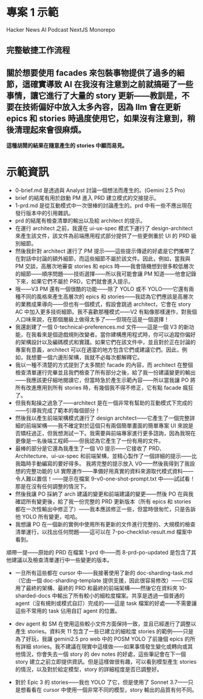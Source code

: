 # 專案 1 示範

Hacker News AI Podcast NextJS Monorepo

## 完整敏捷工作流程

## **關於想要使用 facades 來包裝事物提供了過多的細節，這確實導致 AI 在我沒有注意到之前就搞砸了一些事情，讓它進行了大量的 story 更新——教訓是，不要在技術偏好中放入太多內容，因為 llm 會在更新 epics 和 stories 時過度使用它，如果沒有注意到，稍後清理起來會很麻煩。**

**這種胡鬧的結果在隨意產生的 stories 中顯而易見。**

# 示範資訊

- 0-brief.md 是透過與 Analyst 討論一個想法而產生的。(Gemini 2.5 Pro)
- brief 的結尾有用於啟動 PM 進入 PRD 建立模式的交接提示。
- 1-prd.md 是從互動模式中一次很棒的討論產生的。prd 中有一些不應出現在發行版本中的引用雜訊。
- prd 的結尾有檢查清單的輸出以及給 architect 的提示。
- 在運行 architect 之前，我還在 ui-ux-spec 模式下運行了 design-architect 來產生該文件，該文件為前端應用程式部分提供了一些更側重於 UI 的 PRD 級別細節。
- 然後我針對 architect 運行了 PM 提示——這些提示傳遞的好處是它們攜帶了在對話中討論的額外細節，而這些細節不屬於該文件。因此，例如，當我與 PM 交談，高層次地審查 stories 和 epics 時——我會隨機想到很多較低層次的細節——順序問題——技術選擇——所以我可能會讓 PM 知道——他會記錄下來，如果它們不屬於 PRD，它們就會進入提示。
- 哦——V3 PM 還有一個很酷的功能——除了 YOLO 或不 YOLO——它還有兩種不同的風格來產生高層次的 epics 和 stories——我認為它們應該是高層次的業務成果導向——但也有一個模式，假設會跳過 architect，它會在 story AC 中加入更多技術細節。我不喜歡那種模式——V2 有點像那樣運作，對我個人口味來說，在那個層級上做得太多了——但現在這是一個選擇！
- 我還創建了一個 0-technical-preferences.md 文件——這是一個 V3 的新功能，在我看來是個遊戲規則改變者。當你建構應用程式時，你可以追蹤你偏好的架構設計以及編碼模式和實踐。如果它們在該文件中，並且對於正在討論的專案有意義，architect 可以在適當的地方包含它們或建議它們。因此，例如，我想要一個六邊形架構，我就不必每次都解釋它。
- 我以一種不清楚的方式提到了太多關於 facade 的內容，而 architect 在整個檢查清單運行完畢並且我們檢查了所有部分之後，給了我一份建議變更的輸出——我應該更仔細地閱讀它，但當時急於產生示範內容——所以當我讓 PO 將所有改進應用到所有 stories 時，有幾個我不得不修正，它有點 facade 瘋狂了。
- 但我有點操之過急了——architect 是在一個非常有幫助的互動模式下完成的——引導我完成了範本的每個部分！
- 然後我以產生前端架構模式運行了 design architect——它產生了一個完整詳細的前端架構——我不確定對於這個只有兩個簡單畫面的簡單專案 UI 來說是否矯枉過正，但我想測試一下。我需要與前端專家進行更多諮詢，因為我現在更像是一名後端工程師——但我認為它產生了一份有用的文件。
- 最棒的部分是它還為我產生了一個 V0 提示——它接收了 PRD、Architecture、ui-ux-spec 和前端架構，並精心製作了一個詳細的提示——比我臨時手動編寫的要好得多。
  我將完整的提示放入 V0——然後我得到了我設想的完整功能的 UI 實際運作——準備好用真實的資料來源取代模式資料——令人難以置信！——提示在檔案 9-v0-one-shot-prompt.txt 中——試試看！那是在沒有任何調整的情況下。
- 然後我讓 PO 採納了 arch 建議的變更和前端建議的變更——然後 PO 在與我確認所有變更後，給了我一份完整的 PRD 更新版本（所有 epics 和 stories 都在一次性輸出中修正了）——我本應該修正一些，但當時很匆忙，只是告訴他 YOLO 所有變更，哈哈。
- 我想讓 PO 在一個新的實例中使用所有更新的文件進行完整的、大規模的檢查清單運行，以找出任何問題——這可以在 7-po-checklist-result.md 檔案中看到。

順帶一提——原始的 PRD 在檔案 1-prd 中——而 8-prd-po-updated 是包含了其他建議以及檢查清單運行中一些變更的版本。

- 一旦所有這些都在 cursor 中——我接著使用了新的 doc-sharding-task.md（它由一個 doc-sharding-template 提供支援，因此很容易修改）——它採用了最終的架構、最終的 PRD 和最終的前端架構——然後它在資料夾 10-sharded-docs 中輸出了所有較小的細粒度檔案。共享是透過一個普通的 agent（沒有規則或模式自訂）完成的——這是 task 檔案的好處——不需要讓這些不常用的 task 佔用自訂 agent 的位置。

- dev agent 和 SM 在使用這些較小文件方面保持一致，並且已經進行了調整以產生 stories。資料夾 11 包含了一些已建立的細粒度 stories 的範例——只是為了好玩，我讓 gemini2.5 pro web 中的 POSM YOLO 了前幾個 epics 的所有詳細 stories。我不建議在現實中這樣做——如果事情發生變化或轉向或其他情況，你會失去一個 story 的 dev notes 的好處，這些筆記會在下一個 story 建立之前立即提供資訊。但是這樣做很有趣，可以看到模型產生 stories 的情況，以及對於給定模型，story 的詳細程度是否已調整好。

- 對於 Epic 3 的 stories——我也 YOLO 了它，但是使用了 Sonnet 3.7——只是想看看在 cursor 中使用一個非常不同的模型，story 輸出的品質有何不同。
